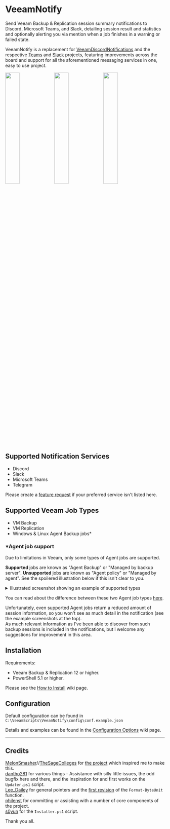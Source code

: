 # VeeamNotify

Send Veeam Backup & Replication session summary notifications to Discord, Microsoft Teams, and Slack, detailing session result and statistics and optionally alerting you via mention when a job finishes in a warning or failed state.

VeeamNotify is a replacement for [VeeamDiscordNotifications](https://github.com/tigattack/VeeamDiscordNotifications) and the respective [Teams](https://github.com/tigattack/VeeamTeamsNotifications) and [Slack](https://github.com/tigattack/VeeamSlackNotifications) projects, featuring improvements across the board and support for all the aforementioned messaging services in one, easy to use project.

<img src="https://github.com/tigattack/VeeamNotify/blob/main/asset/discord.png?raw=true" width="30%"></img> <img src="https://github.com/tigattack/VeeamNotify/blob/main/asset/slack.png?raw=true" width="30%"></img> <img src="https://github.com/tigattack/VeeamNotify/blob/main/asset/teams.png?raw=true" width="30%"></img>

## Supported Notification Services

* Discord
* Slack
* Microsoft Teams
* Telegram

Please create a [feature request](https://github.com/tigattack/VeeamNotify/issues/new?assignees=tigattack&labels=enhancement&template=feature_request.yml&title=[FEAT]+New+service:+) if your preferred service isn't listed here.

## Supported Veeam Job Types

* VM Backup
* VM Replication
* Windows & Linux Agent Backup jobs*

### *Agent job support

Due to limitations in Veeam, only some types of Agent jobs are supported.

**Supported** jobs are known as "Agent Backup" or "Managed by backup server". **Unsupported** jobs are known as "Agent policy" or "Managed by agent". See the spoilered illustration below if this isn't clear to you.

<details>
<summary>Illustrated screenshot showing an example of supported types</summary>
<img src="asset/agent-types.png" width="75%"></img>

**Note:** Linux Agent Backup jobs are also supported, this image is only an example.
</details>

You can read about the difference between these two Agent job types [here](https://helpcenter.veeam.com/docs/backup/agents/agent_job_protection_mode.html?ver=110#selecting-job-mode).

Unfortunately, even supported Agent jobs return a reduced amount of session information, so you won't see as much detail in the notification (see the example screenshots at the top).  
As much relevant information as I've been able to discover from such backup sessions is included in the notifications, but I welcome any suggestions for improvement in this area.

## Installation

Requirements:
* Veeam Backup & Replication 12 or higher.
* PowerShell 5.1 or higher.

Please see the [How to Install](https://github.com/tigattack/VeeamNotify/wiki/%F0%9F%94%A7-How-to-Install) wiki page.

## Configuration

Default configuration can be found in `C:\VeeamScripts\VeeamNotify\config\conf.example.json`

Details and examples can be found in the [Configuration Options](https://github.com/tigattack/VeeamNotify/wiki/%E2%9A%99%EF%B8%8F-Configuration-Options) wiki page.

---

## Credits

[MelonSmasher](https://github.com/MelonSmasher)//[TheSageColleges](https://github.com/TheSageColleges) for [the project](https://github.com/TheSageColleges/VeeamSlackNotifications) which inspired me to make this.  
[dantho281](https://github.com/dantho281) for various things - Assistance with silly little issues, the odd bugfix here and there, and the inspiration for and first works on the `Updater.ps1` script.  
[Lee_Dailey](https://reddit.com/u/Lee_Dailey) for general pointers and the [first revision](https://pastebin.com/srN5CKty) of the `Format-ByteUnit` function.  
[philenst](https://github.com/philenst) for committing or assisting with a number of core components of the project.  
[s0yun](https://github.com/s0yun) for the `Installer.ps1` script.  

Thank you all.
